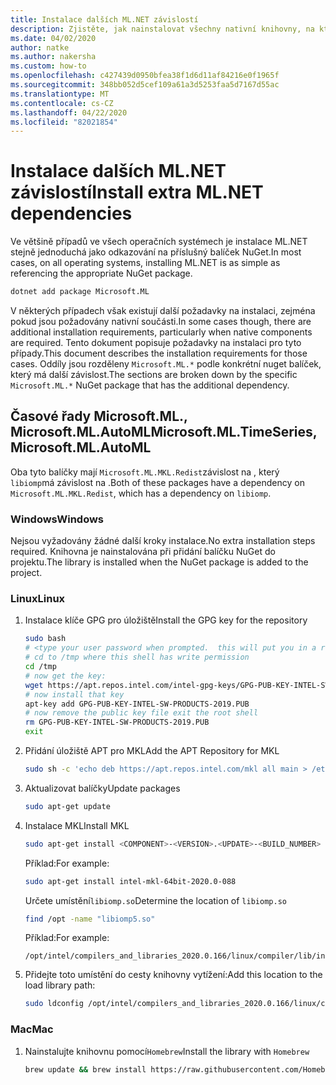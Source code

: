 ```yaml
---
title: Instalace dalších ML.NET závislostí
description: Zjistěte, jak nainstalovat všechny nativní knihovny, na kterých jsou ML.NET balíčky závislé, ale neinstalují se s balíčky NuGet.
ms.date: 04/02/2020
author: natke
ms.author: nakersha
ms.custom: how-to
ms.openlocfilehash: c427439d0950bfea38f1d6d11af84216e0f1965f
ms.sourcegitcommit: 348bb052d5cef109a61a3d5253faa5d7167d55ac
ms.translationtype: MT
ms.contentlocale: cs-CZ
ms.lasthandoff: 04/22/2020
ms.locfileid: "82021854"
---
```

# <a name="install-extra-mlnet-dependencies"></a><span data-ttu-id="d5dd6-103">Instalace dalších ML.NET závislostí</span><span class="sxs-lookup"><span data-stu-id="d5dd6-103">Install extra ML.NET dependencies</span></span>

<span data-ttu-id="d5dd6-104">Ve většině případů ve všech operačních systémech je instalace ML.NET stejně jednoduchá jako odkazování na příslušný balíček NuGet.</span><span class="sxs-lookup"><span data-stu-id="d5dd6-104">In most cases, on all operating systems, installing ML.NET is as simple as referencing the appropriate NuGet package.</span></span>

```bash
dotnet add package Microsoft.ML
```

<span data-ttu-id="d5dd6-105">V některých případech však existují další požadavky na instalaci, zejména pokud jsou požadovány nativní součásti.</span><span class="sxs-lookup"><span data-stu-id="d5dd6-105">In some cases though, there are additional installation requirements, particularly when native components are required.</span></span> <span data-ttu-id="d5dd6-106">Tento dokument popisuje požadavky na instalaci pro tyto případy.</span><span class="sxs-lookup"><span data-stu-id="d5dd6-106">This document describes the installation requirements for those cases.</span></span> <span data-ttu-id="d5dd6-107">Oddíly jsou rozděleny `Microsoft.ML.*` podle konkrétní nuget balíček, který má další závislost.</span><span class="sxs-lookup"><span data-stu-id="d5dd6-107">The sections are broken down by the specific `Microsoft.ML.*` NuGet package that has the additional dependency.</span></span>

## <a name="microsoftmltimeseries-microsoftmlautoml"></a><span data-ttu-id="d5dd6-108">Časové řady Microsoft.ML., Microsoft.ML.AutoML</span><span class="sxs-lookup"><span data-stu-id="d5dd6-108">Microsoft.ML.TimeSeries, Microsoft.ML.AutoML</span></span>

<span data-ttu-id="d5dd6-109">Oba tyto balíčky mají `Microsoft.ML.MKL.Redist`závislost na , který `libiomp`má závislost na .</span><span class="sxs-lookup"><span data-stu-id="d5dd6-109">Both of these packages have a dependency on `Microsoft.ML.MKL.Redist`, which has a dependency on `libiomp`.</span></span>

### <a name="windows"></a><span data-ttu-id="d5dd6-110">Windows</span><span class="sxs-lookup"><span data-stu-id="d5dd6-110">Windows</span></span>

<span data-ttu-id="d5dd6-111">Nejsou vyžadovány žádné další kroky instalace.</span><span class="sxs-lookup"><span data-stu-id="d5dd6-111">No extra installation steps required.</span></span> <span data-ttu-id="d5dd6-112">Knihovna je nainstalována při přidání balíčku NuGet do projektu.</span><span class="sxs-lookup"><span data-stu-id="d5dd6-112">The library is installed when the NuGet package is added to the project.</span></span>

### <a name="linux"></a><span data-ttu-id="d5dd6-113">Linux</span><span class="sxs-lookup"><span data-stu-id="d5dd6-113">Linux</span></span>

1. <span data-ttu-id="d5dd6-114">Instalace klíče GPG pro úložiště</span><span class="sxs-lookup"><span data-stu-id="d5dd6-114">Install the GPG key for the repository</span></span>

    ```bash
    sudo bash
    # <type your user password when prompted.  this will put you in a root shell>
    # cd to /tmp where this shell has write permission
    cd /tmp
    # now get the key:
    wget https://apt.repos.intel.com/intel-gpg-keys/GPG-PUB-KEY-INTEL-SW-PRODUCTS-2019.PUB
    # now install that key
    apt-key add GPG-PUB-KEY-INTEL-SW-PRODUCTS-2019.PUB
    # now remove the public key file exit the root shell
    rm GPG-PUB-KEY-INTEL-SW-PRODUCTS-2019.PUB
    exit
    ```

2. <span data-ttu-id="d5dd6-115">Přidání úložiště APT pro MKL</span><span class="sxs-lookup"><span data-stu-id="d5dd6-115">Add the APT Repository for MKL</span></span>

    ```bash
    sudo sh -c 'echo deb https://apt.repos.intel.com/mkl all main > /etc/apt/sources.list.d/intel-mkl.list'
    ```

3. <span data-ttu-id="d5dd6-116">Aktualizovat balíčky</span><span class="sxs-lookup"><span data-stu-id="d5dd6-116">Update packages</span></span>

    ```bash
    sudo apt-get update
    ```

4. <span data-ttu-id="d5dd6-117">Instalace MKL</span><span class="sxs-lookup"><span data-stu-id="d5dd6-117">Install MKL</span></span>

    ```bash
    sudo apt-get install <COMPONENT>-<VERSION>.<UPDATE>-<BUILD_NUMBER>
    ```

    <span data-ttu-id="d5dd6-118">Příklad:</span><span class="sxs-lookup"><span data-stu-id="d5dd6-118">For example:</span></span>

    ```bash
    sudo apt-get install intel-mkl-64bit-2020.0-088
    ```

    <span data-ttu-id="d5dd6-119">Určete umístění`libiomp.so`</span><span class="sxs-lookup"><span data-stu-id="d5dd6-119">Determine the location of `libiomp.so`</span></span>

    ```bash
    find /opt -name "libiomp5.so"
    ```

    <span data-ttu-id="d5dd6-120">Příklad:</span><span class="sxs-lookup"><span data-stu-id="d5dd6-120">For example:</span></span>

    ```output
    /opt/intel/compilers_and_libraries_2020.0.166/linux/compiler/lib/intel64_lin/libiomp5.so
    ```

5. <span data-ttu-id="d5dd6-121">Přidejte toto umístění do cesty knihovny vytížení:</span><span class="sxs-lookup"><span data-stu-id="d5dd6-121">Add this location to the load library path:</span></span>

    ```bash
    sudo ldconfig /opt/intel/compilers_and_libraries_2020.0.166/linux/compiler/lib/intel64_lin
    ```

### <a name="mac"></a><span data-ttu-id="d5dd6-122">Mac</span><span class="sxs-lookup"><span data-stu-id="d5dd6-122">Mac</span></span>

1. <span data-ttu-id="d5dd6-123">Nainstalujte knihovnu pomocí`Homebrew`</span><span class="sxs-lookup"><span data-stu-id="d5dd6-123">Install the library with `Homebrew`</span></span>

    ```bash
    brew update && brew install https://raw.githubusercontent.com/Homebrew/homebrew-core/f5b1ac99a7fba27c19cee0bc4f036775c889b359/Formula/libomp.rb && brew link libomp --force
    ```
